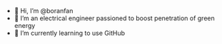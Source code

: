 - 👋 Hi, I’m @boranfan
- 👀 I’m an electrical engineer passioned to boost penetration of green energy
- 🌱 I’m currently learning to use GitHub

<!---
boranfan/boranfan is a ✨ special ✨ repository because its `README.md` (this file) appears on your GitHub profile.
You can click the Preview link to take a look at your changes.
--->
